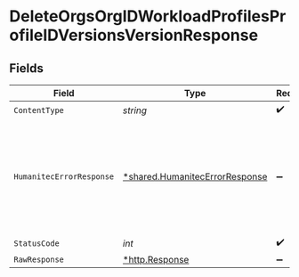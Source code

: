 # DeleteOrgsOrgIDWorkloadProfilesProfileIDVersionsVersionResponse


## Fields

| Field                                                                                 | Type                                                                                  | Required                                                                              | Description                                                                           |
| ------------------------------------------------------------------------------------- | ------------------------------------------------------------------------------------- | ------------------------------------------------------------------------------------- | ------------------------------------------------------------------------------------- |
| `ContentType`                                                                         | *string*                                                                              | :heavy_check_mark:                                                                    | N/A                                                                                   |
| `HumanitecErrorResponse`                                                              | [*shared.HumanitecErrorResponse](../../models/shared/humanitecerrorresponse.md)       | :heavy_minus_sign:                                                                    | The Workload Profile Version is not found or is not accessible by the organization.<br/><br/> |
| `StatusCode`                                                                          | *int*                                                                                 | :heavy_check_mark:                                                                    | N/A                                                                                   |
| `RawResponse`                                                                         | [*http.Response](https://pkg.go.dev/net/http#Response)                                | :heavy_minus_sign:                                                                    | N/A                                                                                   |
